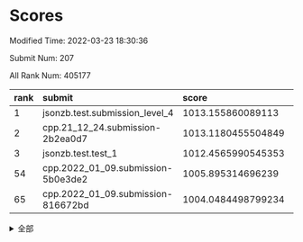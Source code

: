 # Scores

Modified Time: 2022-03-23 18:30:36

Submit Num: 207

All Rank Num: 405177

| rank |               submit               |       score        |       sigma        | pk_num |
| :--- | :--------------------------------- | :----------------- | :----------------- | :----- |
| 1    | jsonzb.test.submission_level_4     | 1013.155860089113  | 0.7675667665509617 | 7832   |
| 2    | cpp.21_12_24.submission-2b2ea0d7   | 1013.1180455504849 | 0.795057827423285  | 7830   |
| 3    | jsonzb.test.test_1                 | 1012.4565990545353 | 0.8021081649955233 | 7829   |
| 54   | cpp.2022_01_09.submission-5b0e3de2 | 1005.895314696239  | 0.7266948013326013 | 7827   |
| 65   | cpp.2022_01_09.submission-816672bd | 1004.0484498799234 | 0.7276453983538609 | 7828   |


<details>
<summary>全部</summary>

| rank |                 submit                 |       score        |       sigma        | pk_num |
| :--- | :------------------------------------- | :----------------- | :----------------- | :----- |
| 1    | jsonzb.test.submission_level_4         | 1013.155860089113  | 0.7675667665509617 | 7832   |
| 2    | cpp.21_12_24.submission-2b2ea0d7       | 1013.1180455504849 | 0.795057827423285  | 7830   |
| 3    | jsonzb.test.test_1                     | 1012.4565990545353 | 0.8021081649955233 | 7829   |
| 4    | gobigger.level_3.submission_level_3_15 | 1012.2930915468952 | 0.7892485011906739 | 7830   |
| 5    | gobigger.level_3.submission_level_3_0  | 1011.8696398443451 | 0.7862694781809266 | 7831   |
| 6    | gobigger.level_3.submission_level_3_25 | 1011.8256138497138 | 0.7662792290104496 | 7832   |
| 7    | gobigger.level_3.submission_level_3_47 | 1011.3087178480267 | 0.7795660865575147 | 7830   |
| 8    | gobigger.level_3.submission_level_3_21 | 1010.9391068975466 | 0.749369699302368  | 7823   |
| 9    | gobigger.level_3.submission_level_3_29 | 1010.8986427950317 | 0.7559335221725418 | 7828   |
| 10   | gobigger.level_3.submission_level_3_1  | 1010.8678790141496 | 0.7908999923794183 | 7831   |
| 11   | gobigger.level_3.submission_level_3_38 | 1010.8429343947731 | 0.7547777373658972 | 7829   |
| 12   | gobigger.level_3.submission_level_3_12 | 1010.8308805203794 | 0.7760348449350591 | 7836   |
| 13   | gobigger.level_3.submission_level_3_33 | 1010.7347913417946 | 0.7720566706732952 | 7829   |
| 14   | gobigger.level_3.submission_level_3_41 | 1010.728745838119  | 0.7729867976990028 | 7821   |
| 15   | gobigger.level_3.submission_level_3_22 | 1010.7212767350056 | 0.7446918555807224 | 7830   |
| 16   | gobigger.level_3.submission_level_3_4  | 1010.7183323019482 | 0.7590296536067096 | 7829   |
| 17   | gobigger.level_3.submission_level_3_26 | 1010.6574570525054 | 0.7558396116556052 | 7833   |
| 18   | gobigger.level_3.submission_level_3_36 | 1010.6202626843651 | 0.7466702698565001 | 7824   |
| 19   | gobigger.level_3.submission_level_3_49 | 1010.5847802224048 | 0.7428588593850644 | 7830   |
| 20   | gobigger.level_3.submission_level_3_9  | 1010.4947634755699 | 0.7689013910157014 | 7831   |
| 21   | gobigger.level_3.submission_level_3_11 | 1010.4318701704394 | 0.7498888635016524 | 7829   |
| 22   | gobigger.level_3.submission_level_3_39 | 1010.4042530775391 | 0.7555289123468695 | 7832   |
| 23   | gobigger.level_3.submission_level_3_5  | 1010.3724479056162 | 0.7601835662053356 | 7831   |
| 24   | gobigger.level_3.submission_level_3_6  | 1010.3173807564807 | 0.7784076894718197 | 7830   |
| 25   | gobigger.level_3.submission_level_3_24 | 1010.3165434462094 | 0.7781229353484028 | 7828   |
| 26   | gobigger.level_3.submission_level_3_27 | 1010.2586364967727 | 0.7734903463376739 | 7834   |
| 27   | gobigger.level_3.submission_level_3_28 | 1010.2416523757528 | 0.7565301102884807 | 7829   |
| 28   | gobigger.level_3.submission_level_3_44 | 1010.237886916612  | 0.7524483886670513 | 7835   |
| 29   | gobigger.level_3.submission_level_3_34 | 1010.0890832353741 | 0.7650849191562564 | 7825   |
| 30   | gobigger.level_3.submission_level_3_7  | 1010.0596330029379 | 0.7669771279919391 | 7830   |
| 31   | gobigger.level_3.submission_level_3_42 | 1010.0475434105376 | 0.763038143926323  | 7828   |
| 32   | gobigger.level_3.submission_level_3_2  | 1010.0231170292218 | 0.7441418052687516 | 7832   |
| 33   | gobigger.level_3.submission_level_3_30 | 1010.0004412205038 | 0.7513766859971462 | 7830   |
| 34   | gobigger.level_3.submission_level_3_23 | 1009.9696211580236 | 0.7555488335619467 | 7832   |
| 35   | gobigger.level_3.submission_level_3_13 | 1009.955028173111  | 0.7423077716834329 | 7829   |
| 36   | gobigger.level_3.submission_level_3_14 | 1009.9244117076743 | 0.7658244926213241 | 7828   |
| 37   | gobigger.level_3.submission_level_3_20 | 1009.8270879843473 | 0.7362636831704902 | 7830   |
| 38   | gobigger.level_3.submission_level_3_45 | 1009.8142229561232 | 0.7471565525535157 | 7835   |
| 39   | gobigger.level_3.submission_level_3_43 | 1009.7468750058441 | 0.7629867951499699 | 7834   |
| 40   | gobigger.level_3.submission_level_3_19 | 1009.6312364735652 | 0.7653241813688643 | 7823   |
| 41   | gobigger.level_3.submission_level_3_40 | 1009.4872608657543 | 0.7526448591275586 | 7829   |
| 42   | gobigger.level_3.submission_level_3_35 | 1009.4486274639942 | 0.7458400500111311 | 7830   |
| 43   | gobigger.level_3.submission_level_3_3  | 1009.3860639821978 | 0.7690105640904635 | 7823   |
| 44   | gobigger.level_3.submission_level_3_17 | 1009.1003547662015 | 0.7274786926724153 | 7830   |
| 45   | gobigger.level_3.submission_level_3_16 | 1009.0126084329645 | 0.735805504285946  | 7833   |
| 46   | gobigger.level_3.submission_level_3_8  | 1008.8656052184754 | 0.731041649410319  | 7826   |
| 47   | gobigger.level_3.submission_level_3_31 | 1008.8147755700007 | 0.7387769254411289 | 7833   |
| 48   | gobigger.level_3.submission_level_3_10 | 1008.7331375414927 | 0.7271901314510649 | 7831   |
| 49   | gobigger.level_3.submission_level_3_18 | 1008.5456917236233 | 0.7563462147714921 | 7831   |
| 50   | gobigger.level_3.submission_level_3_37 | 1008.35127799209   | 0.7423714770449593 | 7828   |
| 51   | gobigger.level_3.submission_level_3_48 | 1008.2520790932467 | 0.7649573859917166 | 7826   |
| 52   | gobigger.level_3.submission_level_3_46 | 1007.989847701742  | 0.7422937917178771 | 7829   |
| 53   | gobigger.level_3.submission_level_3_32 | 1007.7274497118359 | 0.7374961439762101 | 7831   |
| 54   | cpp.2022_01_09.submission-5b0e3de2     | 1005.895314696239  | 0.7266948013326013 | 7827   |
| 55   | gobigger.level_1.submission_level_1_3  | 1005.6082252082196 | 0.7314006900267048 | 7824   |
| 56   | gobigger.level_1.submission_level_1_30 | 1004.9373599989636 | 0.7206917221035811 | 7822   |
| 57   | gobigger.level_1.submission_level_1_37 | 1004.6894288994073 | 0.7285070515037735 | 7833   |
| 58   | gobigger.level_1.submission_level_1_47 | 1004.6659153334042 | 0.7163587009975946 | 7828   |
| 59   | gobigger.level_1.submission_level_1_41 | 1004.6038035397362 | 0.716415004459887  | 7824   |
| 60   | gobigger.level_1.submission_level_1_43 | 1004.59645118491   | 0.7445492556439655 | 7830   |
| 61   | gobigger.level_1.submission_level_1_20 | 1004.4083063637506 | 0.7150417352098725 | 7825   |
| 62   | gobigger.level_1.submission_level_1_4  | 1004.2823127876053 | 0.7230580566775193 | 7828   |
| 63   | gobigger.level_1.submission_level_1_14 | 1004.260721086891  | 0.7268656331340565 | 7831   |
| 64   | gobigger.level_1.submission_level_1_42 | 1004.1180846775641 | 0.705480125854108  | 7830   |
| 65   | cpp.2022_01_09.submission-816672bd     | 1004.0484498799234 | 0.7276453983538609 | 7828   |
| 66   | gobigger.level_1.submission_level_1_34 | 1004.0014131118639 | 0.7197167159305959 | 7830   |
| 67   | gobigger.level_1.submission_level_1_11 | 1003.9152514265346 | 0.7075291447936012 | 7834   |
| 68   | gobigger.level_1.submission_level_1_19 | 1003.7273329320674 | 0.7237968624922245 | 7824   |
| 69   | gobigger.level_1.submission_level_1_13 | 1003.7189200895648 | 0.7139415363216294 | 7829   |
| 70   | gobigger.level_1.submission_level_1_31 | 1003.6585607711594 | 0.7173016464529564 | 7837   |
| 71   | gobigger.level_1.submission_level_1_5  | 1003.620444149775  | 0.7184678866652165 | 7829   |
| 72   | gobigger.level_1.submission_level_1_44 | 1003.5610188935368 | 0.7221500198501877 | 7829   |
| 73   | gobigger.level_1.submission_level_1_33 | 1003.5505771042527 | 0.7140463883020169 | 7825   |
| 74   | gobigger.level_1.submission_level_1_12 | 1003.5411234776442 | 0.7213873803898077 | 7829   |
| 75   | gobigger.level_1.submission_level_1_0  | 1003.4376339478302 | 0.714753994015283  | 7828   |
| 76   | gobigger.level_1.submission_level_1_22 | 1003.4247315216713 | 0.7166551808971321 | 7831   |
| 77   | gobigger.level_1.submission_level_1_17 | 1003.3597127538509 | 0.7026297797253909 | 7830   |
| 78   | gobigger.level_1.submission_level_1_40 | 1003.321856564172  | 0.7149288225450251 | 7829   |
| 79   | gobigger.level_1.submission_level_1_8  | 1003.3160122829884 | 0.715488720644132  | 7826   |
| 80   | gobigger.level_1.submission_level_1_9  | 1003.2628398586074 | 0.7143183048296268 | 7830   |
| 81   | gobigger.level_1.submission_level_1_29 | 1003.2221120095319 | 0.7389408207565814 | 7831   |
| 82   | gobigger.level_1.submission_level_1_28 | 1003.1959303221029 | 0.7108077629114454 | 7825   |
| 83   | gobigger.level_1.submission_level_1_24 | 1003.1931026223455 | 0.7331155165357928 | 7825   |
| 84   | gobigger.level_1.submission_level_1_7  | 1003.1529287730394 | 0.7375938658284852 | 7831   |
| 85   | gobigger.level_1.submission_level_1_18 | 1003.0556698093111 | 0.7232654901183554 | 7829   |
| 86   | gobigger.level_1.submission_level_1_1  | 1003.0144691847813 | 0.722118075961236  | 7835   |
| 87   | gobigger.level_1.submission_level_1_35 | 1002.8711738037276 | 0.7186135228648266 | 7832   |
| 88   | gobigger.level_1.submission_level_1_23 | 1002.8687221986794 | 0.7085153023767151 | 7826   |
| 89   | gobigger.level_1.submission_level_1_46 | 1002.8549936311789 | 0.7120316740305671 | 7826   |
| 90   | gobigger.level_1.submission_level_1_10 | 1002.8496742593372 | 0.7180469391265581 | 7832   |
| 91   | gobigger.level_1.submission_level_1_36 | 1002.8143180209718 | 0.7073342595036132 | 7829   |
| 92   | gobigger.level_1.submission_level_1_21 | 1002.7061953105439 | 0.7093982531194778 | 7834   |
| 93   | gobigger.level_1.submission_level_1_27 | 1002.7018303206037 | 0.7157093054883378 | 7829   |
| 94   | gobigger.level_1.submission_level_1_25 | 1002.6396782064277 | 0.719533859642016  | 7827   |
| 95   | gobigger.level_1.submission_level_1_15 | 1002.5785441618125 | 0.7225985023946235 | 7829   |
| 96   | gobigger.level_1.submission_level_1_32 | 1002.5233324019877 | 0.7104536122455615 | 7832   |
| 97   | gobigger.level_1.submission_level_1_48 | 1002.4611326054619 | 0.7122811275524027 | 7826   |
| 98   | gobigger.level_1.submission_level_1_26 | 1002.4491255752692 | 0.7171109224474969 | 7827   |
| 99   | gobigger.level_1.submission_level_1_49 | 1002.3697279533508 | 0.7092212525239124 | 7827   |
| 100  | gobigger.level_1.submission_level_1_38 | 1002.2029924393265 | 0.7052009815429078 | 7828   |
| 101  | gobigger.level_1.submission_level_1_2  | 1002.1182440676977 | 0.719399457536685  | 7834   |
| 102  | gobigger.level_1.submission_level_1_6  | 1002.0251904301969 | 0.7142673907946533 | 7828   |
| 103  | gobigger.level_1.submission_level_1_45 | 1001.9945625443552 | 0.7138211373729166 | 7829   |
| 104  | gobigger.level_1.submission_level_1_39 | 1001.8677192564455 | 0.7198429012266438 | 7831   |
| 105  | gobigger.level_1.submission_level_1_16 | 1001.4424820916181 | 0.7121182442317976 | 7828   |
| 106  | gobigger.random.submission_random_33   | 997.8324601791763  | 0.711145645652965  | 7831   |
| 107  | gobigger.random.submission_random_26   | 997.5030624216557  | 0.7209149645041688 | 7829   |
| 108  | gobigger.random.submission_random_32   | 997.1709389111262  | 0.718442654405172  | 7830   |
| 109  | gobigger.random.submission_random_19   | 996.8575395117598  | 0.7097614850210484 | 7830   |
| 110  | gobigger.random.submission_random_23   | 996.8391524252937  | 0.7154450767465129 | 7828   |
| 111  | gobigger.random.submission_random_3    | 996.7670622850889  | 0.7154908554173977 | 7830   |
| 112  | gobigger.random.submission_random_11   | 996.7064222217747  | 0.7250812103316127 | 7829   |
| 113  | gobigger.random.submission_random_35   | 996.6347957927077  | 0.7096306812475431 | 7830   |
| 114  | gobigger.random.submission_random_27   | 996.5957267658297  | 0.7121459925857916 | 7831   |
| 115  | gobigger.random.submission_random_48   | 996.4972511027466  | 0.7070821778543005 | 7829   |
| 116  | gobigger.random.submission_random_13   | 996.4895357165549  | 0.702838296909514  | 7827   |
| 117  | gobigger.random.submission_random_14   | 996.4837449382941  | 0.712563384213443  | 7831   |
| 118  | gobigger.random.submission_random_45   | 996.4535898243055  | 0.7132109150728257 | 7831   |
| 119  | gobigger.random.submission_random_49   | 996.3640829296322  | 0.700246598958788  | 7832   |
| 120  | gobigger.random.submission_random_12   | 996.2615660588167  | 0.7077143063163651 | 7828   |
| 121  | gobigger.random.submission_random_29   | 996.2584687099289  | 0.7062338839726906 | 7832   |
| 122  | gobigger.random.submission_random_21   | 996.2008275797747  | 0.7227939304029891 | 7828   |
| 123  | gobigger.random.submission_random_31   | 996.0990742679819  | 0.7006171934425682 | 7829   |
| 124  | gobigger.random.submission_random_9    | 996.0545570209649  | 0.7194591166046554 | 7828   |
| 125  | gobigger.random.submission_random_5    | 996.0087694116893  | 0.7161145124291206 | 7826   |
| 126  | gobigger.random.submission_random_44   | 995.9974291670912  | 0.7112092216942367 | 7832   |
| 127  | gobigger.random.submission_random_46   | 995.994208576977   | 0.7228948997971809 | 7828   |
| 128  | gobigger.random.submission_random_25   | 995.9634065943238  | 0.7286918380169586 | 7822   |
| 129  | gobigger.random.submission_random_7    | 995.9271686109663  | 0.7066165388901904 | 7828   |
| 130  | gobigger.random.submission_random_18   | 995.9091058492997  | 0.7147829499712725 | 7820   |
| 131  | gobigger.random.submission_random_28   | 995.9066771128163  | 0.7033485873564008 | 7831   |
| 132  | gobigger.random.submission_random_15   | 995.8934491690552  | 0.7234396734098018 | 7832   |
| 133  | gobigger.random.submission_random_20   | 995.8463564465764  | 0.714263846491455  | 7832   |
| 134  | gobigger.random.submission_random_2    | 995.8453892671508  | 0.7154454921411829 | 7827   |
| 135  | gobigger.random.submission_random_17   | 995.8145370297127  | 0.7006640691110015 | 7832   |
| 136  | gobigger.random.submission_random_16   | 995.7760043835143  | 0.7200465266069502 | 7829   |
| 137  | gobigger.random.submission_random_41   | 995.7564778187744  | 0.7169909060061556 | 7833   |
| 138  | gobigger.random.submission_random_42   | 995.6121751789543  | 0.7083599678319703 | 7827   |
| 139  | gobigger.random.submission_random_24   | 995.5902926645169  | 0.7150823887889357 | 7831   |
| 140  | gobigger.random.submission_random_43   | 995.5815242558562  | 0.702993507941695  | 7828   |
| 141  | gobigger.random.submission_random_38   | 995.4968568491083  | 0.7186514859060819 | 7828   |
| 142  | gobigger.random.submission_random_0    | 995.4893424793082  | 0.7036024982943591 | 7826   |
| 143  | gobigger.random.submission_random_37   | 995.4032919953339  | 0.7092175959342302 | 7829   |
| 144  | gobigger.random.submission_random_39   | 995.3483235627275  | 0.7164887737972931 | 7836   |
| 145  | gobigger.random.submission_random_4    | 995.3347832094543  | 0.7121801186117354 | 7828   |
| 146  | gobigger.random.submission_random_1    | 995.3133480778771  | 0.7082088290998428 | 7830   |
| 147  | gobigger.random.submission_random_34   | 995.2974453922345  | 0.716916994640414  | 7828   |
| 148  | gobigger.random.submission_random_36   | 995.2695572054364  | 0.7167688276156413 | 7829   |
| 149  | gobigger.random.submission_random_40   | 995.2449311602572  | 0.7166450731123835 | 7826   |
| 150  | gobigger.random.submission_random_30   | 995.2340336189385  | 0.705158783362762  | 7829   |
| 151  | gobigger.random.submission_random_6    | 995.218203554046   | 0.721475022690283  | 7827   |
| 152  | gobigger.random.submission_random_22   | 995.0541532453274  | 0.7301021027619111 | 7828   |
| 153  | gobigger.random.submission_random_8    | 995.0211846243102  | 0.71521705419761   | 7823   |
| 154  | gobigger.random.submission_random_47   | 994.7215079651364  | 0.7141947631399299 | 7828   |
| 155  | gobigger.level_2.submission_level_2_19 | 994.4940898027337  | 0.7249381118114524 | 7836   |
| 156  | gobigger.random.submission_random_10   | 994.4177359931018  | 0.726105710816015  | 7831   |
| 157  | gobigger.level_2.submission_level_2_2  | 993.6834339834708  | 0.712644879696959  | 7833   |
| 158  | gobigger.level_2.submission_level_2_6  | 993.6659189900079  | 0.7312092945006395 | 7830   |
| 159  | gobigger.level_2.submission_level_2_44 | 993.6159975353238  | 0.7345451866749556 | 7833   |
| 160  | gobigger.level_2.submission_level_2_38 | 993.4869702554383  | 0.7424888061455551 | 7830   |
| 161  | gobigger.level_2.submission_level_2_22 | 993.3489828323451  | 0.7435700088393502 | 7833   |
| 162  | gobigger.level_2.submission_level_2_41 | 993.2162423870358  | 0.7516837946541599 | 7830   |
| 163  | gobigger.level_2.submission_level_2_23 | 993.1838116140825  | 0.7294975084780303 | 7832   |
| 164  | gobigger.level_2.submission_level_2_21 | 992.9971459406911  | 0.7289463206242227 | 7829   |
| 165  | gobigger.level_2.submission_level_2_11 | 992.900458996831   | 0.7328429599323981 | 7830   |
| 166  | gobigger.level_2.submission_level_2_33 | 992.8124423979409  | 0.7386248770784413 | 7835   |
| 167  | gobigger.level_2.submission_level_2_48 | 992.8100886416742  | 0.7390860294552875 | 7832   |
| 168  | gobigger.level_2.submission_level_2_14 | 992.7552409644181  | 0.7332945785412303 | 7832   |
| 169  | gobigger.level_2.submission_level_2_24 | 992.6423589702865  | 0.7412958717615121 | 7823   |
| 170  | gobigger.level_2.submission_level_2_27 | 992.354973426945   | 0.7376219237775379 | 7827   |
| 171  | gobigger.level_2.submission_level_2_1  | 992.3512116880755  | 0.732712196396889  | 7831   |
| 172  | gobigger.level_2.submission_level_2_36 | 992.2678279963292  | 0.7541690312327286 | 7830   |
| 173  | gobigger.level_2.submission_level_2_5  | 992.2336605995671  | 0.7394424614107996 | 7825   |
| 174  | gobigger.level_2.submission_level_2_18 | 992.1882924852208  | 0.7434497216822421 | 7830   |
| 175  | gobigger.level_2.submission_level_2_31 | 992.1704339087227  | 0.7450340768978712 | 7834   |
| 176  | gobigger.level_2.submission_level_2_45 | 992.168772000548   | 0.7396308865642454 | 7831   |
| 177  | gobigger.level_2.submission_level_2_34 | 992.1244258018393  | 0.7430700640186706 | 7829   |
| 178  | gobigger.level_2.submission_level_2_47 | 992.1119337659535  | 0.734962339900817  | 7822   |
| 179  | gobigger.level_2.submission_level_2_4  | 992.0413702620265  | 0.7343813661037951 | 7829   |
| 180  | gobigger.level_2.submission_level_2_40 | 992.036847910245   | 0.7514190093303772 | 7836   |
| 181  | gobigger.level_2.submission_level_2_9  | 992.0295094724776  | 0.7454343458607601 | 7832   |
| 182  | gobigger.level_2.submission_level_2_25 | 991.9850385783494  | 0.7321865281404133 | 7830   |
| 183  | gobigger.level_2.submission_level_2_29 | 991.8967830572401  | 0.742710984024158  | 7833   |
| 184  | gobigger.level_2.submission_level_2_32 | 991.8780944638196  | 0.7359834461415877 | 7831   |
| 185  | gobigger.level_2.submission_level_2_13 | 991.8578469847063  | 0.7386514440835176 | 7835   |
| 186  | gobigger.level_2.submission_level_2_3  | 991.8553349614009  | 0.7298506596807802 | 7828   |
| 187  | gobigger.level_2.submission_level_2_8  | 991.79203718403    | 0.7414867955557704 | 7833   |
| 188  | gobigger.level_2.submission_level_2_35 | 991.7750451158046  | 0.7510038976596018 | 7834   |
| 189  | gobigger.level_2.submission_level_2_26 | 991.7524499037801  | 0.7487631830506931 | 7830   |
| 190  | gobigger.level_2.submission_level_2_20 | 991.6964375703167  | 0.7301370260332039 | 7829   |
| 191  | gobigger.level_2.submission_level_2_16 | 991.654216513507   | 0.7657287014299519 | 7826   |
| 192  | gobigger.level_2.submission_level_2_7  | 991.6300802233459  | 0.7515179800301439 | 7828   |
| 193  | gobigger.level_2.submission_level_2_30 | 991.604983300856   | 0.7618655120436192 | 7830   |
| 194  | gobigger.level_2.submission_level_2_0  | 991.5184002675879  | 0.7522709765925804 | 7834   |
| 195  | gobigger.level_2.submission_level_2_46 | 991.4141742157942  | 0.740380743174121  | 7831   |
| 196  | gobigger.level_2.submission_level_2_42 | 991.2501321658734  | 0.7760122168351843 | 7833   |
| 197  | gobigger.level_2.submission_level_2_15 | 991.1567119966129  | 0.7474452025106849 | 7832   |
| 198  | gobigger.level_2.submission_level_2_49 | 991.1487565744102  | 0.7504840462955495 | 7827   |
| 199  | gobigger.level_2.submission_level_2_17 | 991.1340350629279  | 0.7504990622660025 | 7829   |
| 200  | gobigger.level_2.submission_level_2_39 | 991.1016696863153  | 0.7515764182583886 | 7832   |
| 201  | gobigger.level_2.submission_level_2_28 | 990.9553656318025  | 0.774481684394226  | 7828   |
| 202  | gobigger.level_2.submission_level_2_10 | 990.9339582798593  | 0.7513328519221749 | 7838   |
| 203  | gobigger.level_2.submission_level_2_43 | 990.668258866738   | 0.7615230011018265 | 7824   |
| 204  | gobigger.level_2.submission_level_2_12 | 990.1686823262895  | 0.7617111088362113 | 7831   |
| 205  | gobigger.level_2.submission_level_2_37 | 990.1205382659648  | 0.7856897570488333 | 7836   |
| 206  | gobigger.none.submission_none_0        | 979.1693857636936  | 1.25314010109083   | 7829   |
| 207  | gobigger.none.submission_none_1        | 975.9885389910667  | 1.4865246384938966 | 7827   |

</details>